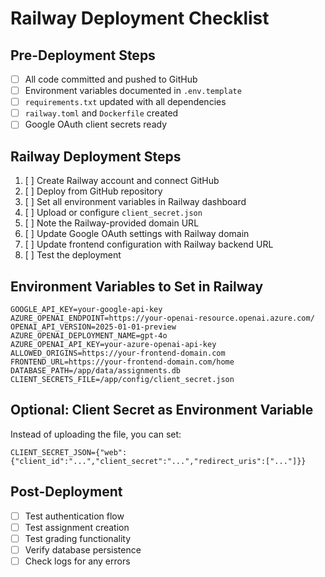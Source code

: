 # Railway Deployment Checklist

## Pre-Deployment Steps
- [ ] All code committed and pushed to GitHub
- [ ] Environment variables documented in `.env.template`
- [ ] `requirements.txt` updated with all dependencies
- [ ] `railway.toml` and `Dockerfile` created
- [ ] Google OAuth client secrets ready

## Railway Deployment Steps
1. [ ] Create Railway account and connect GitHub
2. [ ] Deploy from GitHub repository
3. [ ] Set all environment variables in Railway dashboard
4. [ ] Upload or configure `client_secret.json`
5. [ ] Note the Railway-provided domain URL
6. [ ] Update Google OAuth settings with Railway domain
7. [ ] Update frontend configuration with Railway backend URL
8. [ ] Test the deployment

## Environment Variables to Set in Railway
```
GOOGLE_API_KEY=your-google-api-key
AZURE_OPENAI_ENDPOINT=https://your-openai-resource.openai.azure.com/
OPENAI_API_VERSION=2025-01-01-preview
AZURE_OPENAI_DEPLOYMENT_NAME=gpt-4o
AZURE_OPENAI_API_KEY=your-azure-openai-api-key
ALLOWED_ORIGINS=https://your-frontend-domain.com
FRONTEND_URL=https://your-frontend-domain.com/home
DATABASE_PATH=/app/data/assignments.db
CLIENT_SECRETS_FILE=/app/config/client_secret.json
```

## Optional: Client Secret as Environment Variable
Instead of uploading the file, you can set:
```
CLIENT_SECRET_JSON={"web":{"client_id":"...","client_secret":"...","redirect_uris":["..."]}}
```

## Post-Deployment
- [ ] Test authentication flow
- [ ] Test assignment creation
- [ ] Test grading functionality
- [ ] Verify database persistence
- [ ] Check logs for any errors
